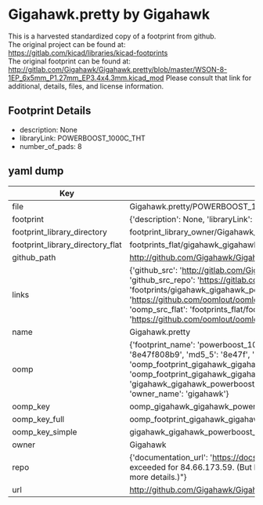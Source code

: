 # Gigahawk.pretty by Gigahawk  
This is a harvested standardized copy of a footprint from github.  
The original project can be found at:  
https://gitlab.com/kicad/libraries/kicad-footprints  
The original footprint can be found at:
http://gitlab.com/Gigahawk/Gigahawk.pretty/blob/master/WSON-8-1EP_6x5mm_P1.27mm_EP3.4x4.3mm.kicad_mod
Please consult that link for additional, details, files, and license information.  
## Footprint Details
* description: None  
* libraryLink: POWERBOOST_1000C_THT  
* number_of_pads: 8  
## yaml dump  
| Key | Value |  
| --- | --- |  
| file | Gigahawk.pretty/POWERBOOST_1000C_THT.kicad_mod |  
| footprint | {'description': None, 'libraryLink': 'POWERBOOST_1000C_THT', 'number_of_pads': 8} |  
| footprint_library_directory | footprint_library_owner/Gigahawk_Gigahawk.pretty |  
| footprint_library_directory_flat | footprints_flat/gigahawk_gigahawk_powerboost_1000c_tht/working |  
| github_path | http://github.com/Gigahawk/Gigahawk.pretty/blob/master/POWERBOOST_1000C_THT.kicad_mod |  
| links | {'github_src': 'http://gitlab.com/Gigahawk/Gigahawk.pretty/blob/master/WSON-8-1EP_6x5mm_P1.27mm_EP3.4x4.3mm.kicad_mod', 'github_src_repo': 'https://gitlab.com/kicad/libraries/kicad-footprints', 'oomp_bot': 'footprints/gigahawk_gigahawk_powerboost_1000c_tht/working', 'oomp_bot_github': 'https://github.com/oomlout/oomlout_oomp_footprint_bot/tree/main/footprints/gigahawk_gigahawk_powerboost_1000c_tht/working', 'oomp_src_flat': 'footprints_flat/footprints_flat/gigahawk_gigahawk_powerboost_1000c_tht/working', 'oomp_src_flat_github': 'https://github.com/oomlout/oomlout_oomp_footprint_src/tree/main/footprints_flat/gigahawk_gigahawk_powerboost_1000c_tht/working'} |  
| name | Gigahawk.pretty |  
| oomp | {'footprint_name': 'powerboost_1000c_tht', 'library_name': 'gigahawk', 'md5': '8e47f808b99bc1d85d53d6e0e378488a', 'md5_10': '8e47f808b9', 'md5_5': '8e47f', 'md5_6': '8e47f8', 'oomp_key': 'oomp_gigahawk_gigahawk_powerboost_1000c_tht', 'oomp_key_extra': 'oomp_footprint_gigahawk_gigahawk_powerboost_1000c_tht', 'oomp_key_full': 'oomp_footprint_gigahawk_gigahawk_powerboost_1000c_tht_8e47f8', 'oomp_key_simple': 'gigahawk_gigahawk_powerboost_1000c_tht', 'original_filename': 'Gigahawk.pretty/POWERBOOST_1000C_THT.kicad_mod', 'owner_name': 'gigahawk'} |  
| oomp_key | oomp_gigahawk_gigahawk_powerboost_1000c_tht |  
| oomp_key_full | oomp_footprint_gigahawk_gigahawk_powerboost_1000c_tht |  
| oomp_key_simple | gigahawk_gigahawk_powerboost_1000c_tht |  
| owner | Gigahawk |  
| repo | {'documentation_url': 'https://docs.github.com/rest/overview/resources-in-the-rest-api#rate-limiting', 'message': "API rate limit exceeded for 84.66.173.59. (But here's the good news: Authenticated requests get a higher rate limit. Check out the documentation for more details.)"} |  
| url | http://github.com/Gigahawk/Gigahawk.pretty |  

